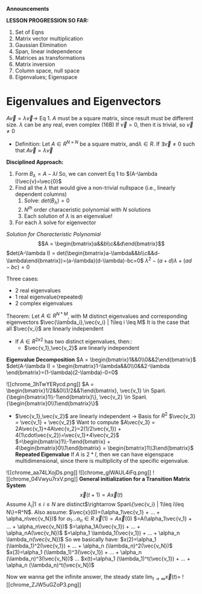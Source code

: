 **Announcements**

**LESSON PROGRESSION SO FAR:**
1. Set of Eqns
2. Matrix vector multiplication
3. Gaussian Elimination
4. Span, linear independence
5. Matrices as transformations
6. Matrix inversion
7. Column space, null space
8. Eigenvalues; Eigenspace

# Eigenvalues and Eigenvectors
$A\vec{v} = \lambda \vec{v} \rightarrow$ Eq 1. 
$A$ must be a square matrix, since result must be different size. $\lambda$ can be any real, even complex (16B)
If $\vec{v}=0$, then it is trivial, so $\vec{v}\neq0$ 

- Definition: Let $A\in R^{N\times N}$ be a square matrix, and$\lambda \in R$. If $\exists \vec{v} \neq 0$ such that $A\vec{v} = \lambda \vec{v}$


**Disciplined Approach:**
1. Form $B_{\lambda} = A-\lambda I$ 
So, we can convert Eq 1 to $(A-\lambda I)\vec{v}=\vec{0}$ 
2. Find all the $\lambda$ that would give a non-trivial nullspace (i.e., linearly dependent columns)
	1. Solve: $det(B_{\lambda})=0$
	2. $N^{th}$ order characeristic polynomial with $N$ solutions
	3. Each solution of $\lambda$ is an eigenvalue!
3. For each $\lambda$ solve for eigenvector

*Solution for Characteristic Polynomial*
$$A = \begin{bmatrix}a&&b\\c&&d\end{bmatrix}$$
$det(A-\lambda I) = det(\begin{bmatrix}a-\lambda&&b\\c&&d-\lambda\end{bmatrix})=(a-\lambda)(d-\lambda)-bc=0$ 
$\lambda^2 - (a+d)\lambda + (ad-bc)=0$

Three cases:
- 2 real eigenvalues
- 1 real eigenvalue(repeated)
- 2 complex eigenvalues

Theorem: Let $A\in R^{N*M}$, with M distinct eigenvalues and corresponding eigenvectors $\vec{\lambda_i},\vec{v_i} | 1\leq i \leq M$ It is the case that all $\vec{v_i}$ are linearly independent
- If $A\in R^{2x2}$ has two distinct eigenvalues, then::
	- $\vec{v_1},\vec{v_2}$ are linearly independent

**Eigenvalue Decomposition**
$A = \begin{bmatrix}1&&0\\0&&2\end{bmatrix}$
$det(A-\lambda I) = \begin{bmatrix}1-\lambda&&0\\0&&2-\lambda \end{bmatrix}=(1-\lambda)(2-\lambda)-0=0$

![[chrome_3hTwYERycd.png]]
$A = \begin{bmatrix}1/2&&0\\1/2&&1\end{bmatrix}, \vec{v_1} \in Span\{\begin{bmatrix}1\\-1\end{bmatrix}\}, \vec{v_2} \in Span\{\begin{bmatrix}0\\1\end{bmatrix}\}$
- $\vec{v_1},\vec{v_2}$ are linearly independent -> Basis for $R^2$
$\vec{v_3} = \vec{v_1} + \vec{v_2}$ 
Want to compute $A\vec{v_3} = 2A\vec{v_1}+4A\vec{v_2}=2(1/2\vec{v_1}) + 4(1\cdot\vec{v_2})=\vec{v_1}+4\vec{v_2}$
$=\begin{bmatrix}1\\-1\end{bmatrix}  + 4\begin{bmatrix}0\\1\end{bmatrix} = \begin{bmatrix}1\\3\end{bmatrix}$ 
**Repeated Eigenvalue**
If $A$ is $2*I$, then we can have eigenspace multidimensional, since there is multiplicity of the specific eigenvalue.

![[chrome_aa74LXojDs.png]]
![[chrome_glWAUL4iFq.png]]
![[chrome_04Vwyu7rxV.png]]
**General initialization for a Transition Matrix System**
$$\vec{x}(t+1) = A\vec{x}(t)$$
Assume $\lambda_i|1\leq i \leq N$ are distinct$\rightarrow Span\{\vec{v_i} | 1\leq i\leq N\}=R^N$. Also assume:
$\vec{x}(0)=(\alpha_1\vec{v_1} + ... + \alpha_n\vec{v_N})$ for $\alpha_1 ... \alpha_n \in R$
$\vec{x}(1) = A\vec{x}(0)$
$=A(\alpha_1\vec{v_1} + ... + \alpha_n\vec{v_N})$ 
$=\alpha_1A(\vec{v_1}) + ... + \alpha_nA(\vec{v_N})$
$=\alpha_1 \lambda_1(\vec{v_1}) + ... + \alpha_n \lambda_n(\vec{v_N})$ 
So we basically have:
$x(2)=\alpha_1 (\lambda_1)^2(\vec{v_1}) + ... + \alpha_n (\lambda_n)^2(\vec{v_N})$
$x(3)=\alpha_1 (\lambda_1)^3(\vec{v_1}) + ... + \alpha_n (\lambda_n)^3(\vec{v_N})$
...
$x(t)=\alpha_1 (\lambda_1)^t(\vec{v_1}) + ... + \alpha_n (\lambda_n)^t(\vec{v_N})$

Now we wanna get the infinite answer, the steady state
$\lim_{t \to \infty} \vec{x}(t) =$
![[chrome_ZJW5uGZoP3.png]]

